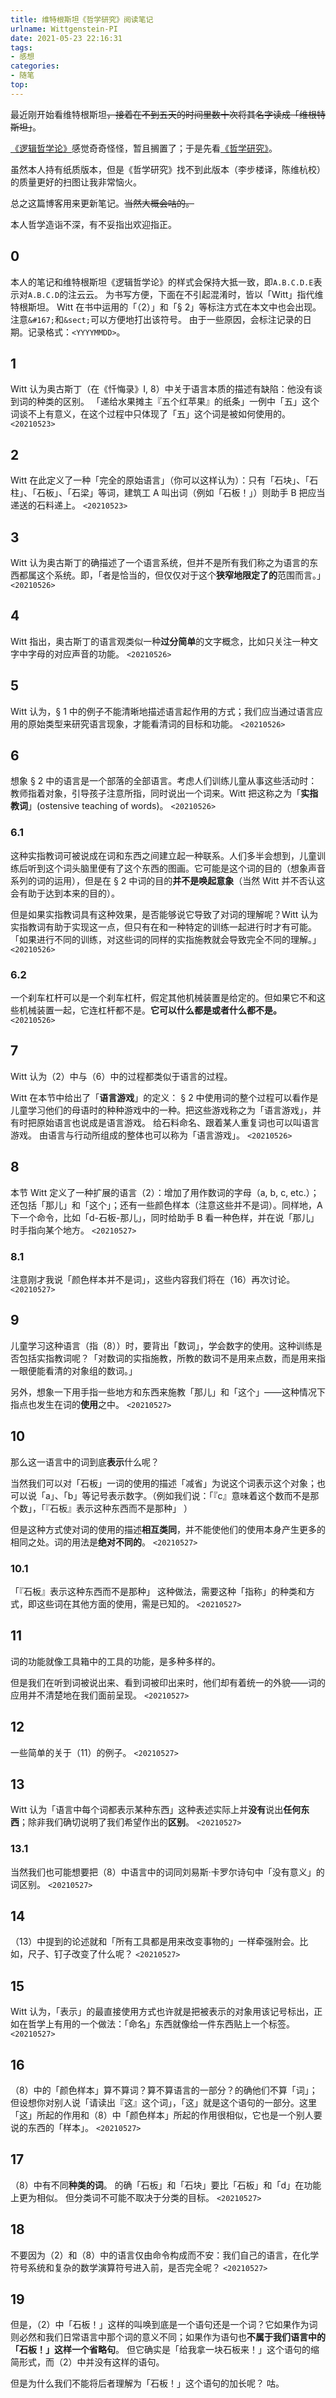 ```yaml
---
title: 维特根斯坦《哲学研究》阅读笔记
urlname: Wittgenstein-PI
date: 2021-05-23 22:16:31
tags:
- 感想
categories:
- 随笔
top:
---
```


最近刚开始看维特根斯坦~~，接着在不到五天的时间里数十次将其名字读成「维根特斯坦」~~。

[《逻辑哲学论》](./逻辑哲学论（维特根斯坦著，贺绍甲译）.pdf)感觉奇奇怪怪，暂且搁置了；于是先看[《哲学研究》](./哲学研究（维特根斯坦著，李步楼译，陈维杭校）.pdf)。

虽然本人持有纸质版本，但是《哲学研究》找不到此版本（李步楼译，陈维杭校）的质量更好的扫图让我非常恼火。

总之这篇博客用来更新笔记。~~当然大概会咕的。~~

本人哲学造诣不深，有不妥指出欢迎指正。

<!-- more -->

## 0

本人的笔记和维特根斯坦《逻辑哲学论》的样式会保持大抵一致，即`A.B.C.D.E`表示对`A.B.C.D`的注云云。
为书写方便，下面在不引起混淆时，皆以「Witt」指代维特根斯坦。
Witt 在书中运用的「（2）」和「&#167; 2」等标注方式在本文中也会出现。注意`&#167;`和`&sect;`可以方便地打出该符号。
由于一些原因，会标注记录的日期。记录格式：`<YYYYMMDD>`。

## 1

Witt 认为奥古斯丁（在《忏悔录》I, 8）中关于语言本质的描述有缺陷：他没有谈到词的种类的区别。
「递给水果摊主『五个红苹果』的纸条」一例中「五」这个词谈不上有意义，在这个过程中只体现了「五」这个词是被如何使用的。
`<20210523>`

## 2

Witt 在此定义了一种「完全的原始语言」（你可以这样认为）：只有「石块」、「石柱」、「石板」、「石梁」等词，建筑工 A 叫出词（例如「石板！」）则助手 B 把应当递送的石料递上。
`<20210523>`

## 3

Witt 认为奥古斯丁的确描述了一个语言系统，但并不是所有我们称之为语言的东西都属这个系统。即，「者是恰当的，但仅仅对于这个**狭窄地限定了的**范围而言。」
`<20210526>`

## 4

Witt 指出，奥古斯丁的语言观类似一种**过分简单**的文字概念，比如只关注一种文字中字母的对应声音的功能。
`<20210526>`

## 5

Witt 认为，&sect; 1 中的例子不能清晰地描述语言起作用的方式；我们应当通过语言应用的原始类型来研究语言现象，才能看清词的目标和功能。
`<20210526>`

## 6

想象 &sect; 2 中的语言是一个部落的全部语言。考虑人们训练儿童从事这些活动时：教师指着对象，引导孩子注意所指，同时说出一个词来。Witt 把这称之为「**实指教词**」(ostensive teaching of words)。
`<20210526>`

### 6.1

这种实指教词可被说成在词和东西之间建立起一种联系。人们多半会想到，儿童训练后听到这个词头脑里便有了这个东西的图画。它可能是这个词的目的（想象声音系列的词的运用），但是在 &sect; 2 中词的目的**并不是唤起意象**（当然 Witt 并不否认这会有助于达到本来的目的）。

但是如果实指教词具有这种效果，是否能够说它导致了对词的理解呢？Witt 认为实指教词有助于实现这一点，但只有在和一种特定的训练一起进行时才有可能。「如果进行不同的训练，对这些词的同样的实指施教就会导致完全不同的理解。」
`<20210526>`

### 6.2

一个刹车杠杆可以是一个刹车杠杆，假定其他机械装置是给定的。但如果它不和这些机械装置一起，它连杠杆都不是。**它可以什么都是或者什么都不是。**
`<20210526>`

## 7

Witt 认为（2）中与（6）中的过程都类似于语言的过程。

Witt 在本节中给出了「**语言游戏**」的定义：
&sect; 2 中使用词的整个过程可以看作是儿童学习他们的母语时的种种游戏中的一种。把这些游戏称之为「语言游戏」，并有时把原始语言也说成是语言游戏。
给石料命名、跟着某人重复词也可以叫语言游戏。
由语言与行动所组成的整体也可以称为「语言游戏」。
`<20210526>`

## 8

本节 Witt 定义了一种扩展的语言（2）：增加了用作数词的字母（a, b, c, etc.）；还包括「那儿」和「这个」；还有一些颜色样本（注意这些并不是词）。同样地，A 下一个命令，比如「d-石板-那儿」，同时给助手 B 看一种色样，并在说「那儿」时手指向某个地方。
`<20210527>`

### 8.1

注意刚才我说「颜色样本并不是词」，这些内容我们将在（16）再次讨论。
`<20210527>`

## 9

儿童学习这种语言（指（8））时，要背出「数词」，学会数字的使用。这种训练是否包括实指教词呢？「对数词的实指施教，所教的数词不是用来点数，而是用来指一眼便能看清的对象组的数词。」

另外，想象一下用手指一些地方和东西来施教「那儿」和「这个」——这种情况下指点也发生在词的**使用**之中。
`<20210527>`

## 10

那么这一语言中的词到底**表示**什么呢？

当然我们可以对「石板」一词的使用的描述「减省」为说这个词表示这个对象；也可以说「a」、「b」等记号表示数字。（例如我们说：「『c』意味着这个数而不是那个数」，「『石板』表示这种东西而不是那种」 ）

但是这种方式使对词的使用的描述**相互类同**，并不能使他们的使用本身产生更多的相同之处。词的用法是**绝对不同的**。
`<20210527>`

### 10.1

「『石板』表示这种东西而不是那种」 这种做法，需要这种「指称」的种类和方式，即这些词在其他方面的使用，需是已知的。
`<20210527>`

## 11

词的功能就像工具箱中的工具的功能，是多种多样的。

但是我们在听到词被说出来、看到词被印出来时，他们却有着统一的外貌——词的应用并不清楚地在我们面前呈现。
`<20210527>`

## 12

一些简单的关于（11）的例子。
`<20210527>`

## 13

Witt 认为「语言中每个词都表示某种东西」这种表述实际上并**没有**说出**任何东西**；除非我们确切说明了我们希望作出的**区别**。
`<20210527>`

### 13.1

当然我们也可能想要把（8）中语言中的词同刘易斯·卡罗尔诗句中「没有意义」的词区别。
`<20210527>`

## 14

（13）中提到的论述就和「所有工具都是用来改变事物的」一样牵强附会。比如，尺子、钉子改变了什么呢？
`<20210527>`

## 15

Witt 认为，「表示」的最直接使用方式也许就是把被表示的对象用该记号标出，正如在哲学上有用的一个做法：「命名」东西就像给一件东西贴上一个标签。
`<20210527>`

## 16

（8）中的「颜色样本」算不算词？算不算语言的一部分？的确他们不算「词」；但设想你对别人说「请读出『这』这个词」，「这」就是这个语句的一部分。这里「这」所起的作用和（8）中「颜色样本」所起的作用很相似，它也是一个别人要说的东西的「样本」。
`<20210527>`

## 17

（8）中有不同**种类的词**。
的确「石板」和「石块」要比「石板」和「d」在功能上更为相似。
但分类词不可能不取决于分类的目标。
`<20210527>`

## 18

不要因为（2）和（8）中的语言仅由命令构成而不安：我们自己的语言，在化学符号系统和复杂的数学演算符号进入前，是否完全呢？
`<20210527>`

## 19

但是，（2）中「石板！」这样的叫唤到底是一个语句还是一个词？它如果作为词则必然和我们日常语言中那个词的意义不同；如果作为语句也**不属于我们语言中的「石板！」这样一个省略句**。
但它确实是「给我拿一块石板来！」这个语句的缩简形式，而（2）中并没有这样的语句。

但是为什么我们不能将后者理解为「石板！」这个语句的加长呢？
咕。